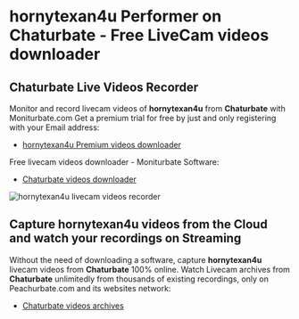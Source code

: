 # hornytexan4u Performer on Chaturbate - Free LiveCam videos downloader

## Chaturbate Live Videos Recorder

Monitor and record livecam videos of **hornytexan4u** from **Chaturbate** with Moniturbate.com
Get a premium trial for free by just and only registering with your Email address:
* [hornytexan4u Premium videos downloader](https://moniturbate.com/request-demo-licence-key.html)

Free livecam videos downloader - Moniturbate Software:
* [Chaturbate videos downloader](https://moniturbate.com/moniturbate-download-software.html)

![hornytexan4u livecam videos recorder](https://peachurnet.com/templates/moniturbate-software.png)


## Capture hornytexan4u videos from the Cloud and watch your recordings on Streaming

Without the need of downloading a software, capture **hornytexan4u** livecam videos from **Chaturbate** 100% online.
Watch Livecam archives from **Chaturbate** unlimitedly from thousands of existing recordings, only on Peachurbate.com and its websites network:
* [Chaturbate videos archives](https://peachurnet.com/)